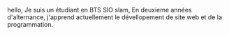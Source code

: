 hello, 
Je suis un étudiant en BTS SIO slam, 
En deuxieme années d'alternance, j'apprend actuellement le dévellopement de site web et de la programmation.

